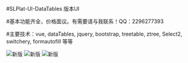 #SLPlat-UI-DataTables 版本UI

#基本功能齐全，价格面议。有需要请与我联系！QQ：2296277393

#主要技术：vue, dataTables, jquery, bootstrap, treetable, ztree, Select2, switchery, formautofill 等等


![新版](http://git.oschina.net/SLPlat/SLPlat/raw/master/img/2D7O7AOE9DS.png "新版")
![新版](http://git.oschina.net/SLPlat/SLPlat/raw/master/img/65R6377JCQS0VFHX3.png "新版")
![新版](http://git.oschina.net/SLPlat/SLPlat/raw/master/img/7HNWRCKCLCU66G8.png "新版")